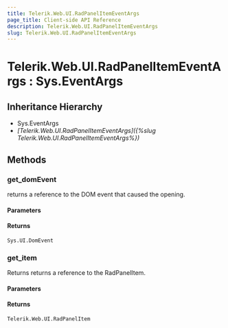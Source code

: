```yaml
---
title: Telerik.Web.UI.RadPanelItemEventArgs
page_title: Client-side API Reference
description: Telerik.Web.UI.RadPanelItemEventArgs
slug: Telerik.Web.UI.RadPanelItemEventArgs
---
```


# Telerik.Web.UI.RadPanelItemEventArgs : Sys.EventArgs

## Inheritance Hierarchy

* Sys.EventArgs
* *[Telerik.Web.UI.RadPanelItemEventArgs]({%slug Telerik.Web.UI.RadPanelItemEventArgs%})*


## Methods

### get_domEvent

returns a reference to the DOM event that caused the opening.

#### Parameters

#### Returns

`Sys.UI.DomEvent`
### get_item

Returns returns a reference to the RadPanelItem.

#### Parameters

#### Returns

`Telerik.Web.UI.RadPanelItem`


